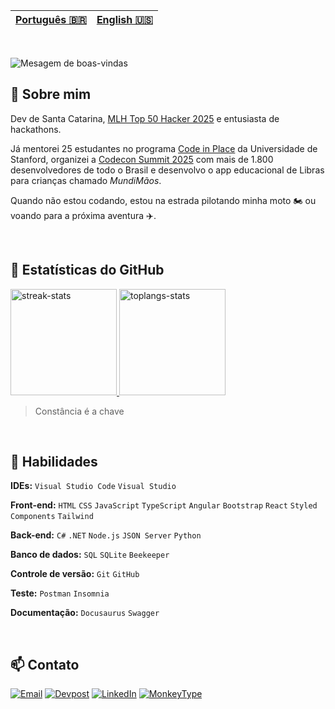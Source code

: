 | [Português 🇧🇷](https://github.com/apaolaoliveira/apaolaoliveira/blob/main/ReadMe-ptbr.md) | [English 🇺🇸](https://github.com/apaolaoliveira/apaolaoliveira/blob/main/README.md) |
|---|---|

<br>

<!-- Feito em https://readme-typing-svg.demolab.com/demo/ -->
![Mesagem de boas-vindas](https://readme-typing-svg.demolab.com?font=Silkscreen&duration=3000&pause=1500&color=F3BD39&width=435&lines=Oie%2C+eu+sou+Paola+Oliveira;Seja+Bem-vindo+ao+meu+GitHub+:%29; "Mensagem de boas-vindas")

## 🦋 Sobre mim

Dev de Santa Catarina, [MLH Top 50 Hacker 2025](https://top.mlh.io/2025/profiles/paola-oliveira) e entusiasta de hackathons.  

Já mentorei 25 estudantes no programa [Code in Place](https://codeinplace.stanford.edu) da Universidade de Stanford, organizei a [Codecon Summit 2025](https://codecon.dev/summit) com mais de 1.800 desenvolvedores de todo o Brasil e desenvolvo o app educacional de Libras para crianças chamado *MundiMãos*.  

Quando não estou codando, estou na estrada pilotando minha moto 🏍️ ou voando para a próxima aventura ✈️.  

<br>

## 💫 Estatísticas do GitHub

<!-- Consegui esses cards em https://github.com/anuraghazra/github-readme-stats --> 
<a href="#">
    <img alt="streak-stats" height="170em" src="https://github-readme-streak-stats.herokuapp.com/?user=apaolaoliveira&theme=omni&hide_border=true&theme=ayu-mirage" /> 
    <img alt="toplangs-stats" height="170em" src="https://github-readme-stats.vercel.app/api/top-langs/?username=apaolaoliveira&layout=compact&hide_border=true&theme=ayu-mirage" />    
</a>
    
> Constância é a chave

<br>

## 🚀 Habilidades
    
**IDEs:** `Visual Studio Code` `Visual Studio` 
    
**Front-end:** `HTML` `CSS` `JavaScript` `TypeScript` `Angular` `Bootstrap` `React` `Styled Components` `Tailwind`

**Back-end:** `C#` `.NET` `Node.js` `JSON Server` `Python`

**Banco de dados:** `SQL` `SQLite` `Beekeeper` 

**Controle de versão:** `Git` `GitHub`

**Teste:** `Postman` `Insomnia`   

**Documentação:** `Docusaurus` `Swagger`

<br>

## 📫 Contato
 
<!-- Badges de https://dev.to/envoy_/150-badges-for-github-pnk -->
[![Email](https://img.shields.io/badge/Gmail-ca0b4a?style=for-the-badge&logo=gmail&logoColor=white "Email")](mailto:paolaoliveira.dev@gmail.com)
[![Devpost](https://img.shields.io/badge/Devpost-003e54?style=for-the-badge&logo=devpost&logoColor=white "Devpost")](https://devpost.com/apaolaoliveira)
[![LinkedIn](https://img.shields.io/badge/LinkedIn-0077B5?style=for-the-badge&logo=linkedin&logoColor=white "LinkedIn")](https://www.linkedin.com/in/apaolaoliveira/)
[![MonkeyType](https://img.shields.io/badge/Monkeytype-4c89bc?style=for-the-badge&logo=monkeytype&logoColor=white "Monkeytype")](https://monkeytype.com/profile/apaolaoliveira)
